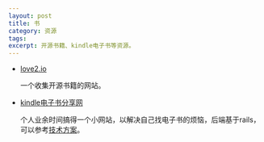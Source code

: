 ```yaml
---
layout: post
title: 书
category: 资源
tags: 
excerpt: 开源书籍、kindle电子书等资源。
---
```


- [love2.io](https://love2.io/)

  一个收集开源书籍的网站。



- [kindle电子书分享网](https://kindle.51nazhun.pub/)

  个人业余时间搞得一个小网站，以解决自己找电子书的烦恼，后端基于rails，可以参考[技术方案](https://ruby-china.org/topics/38483)。





